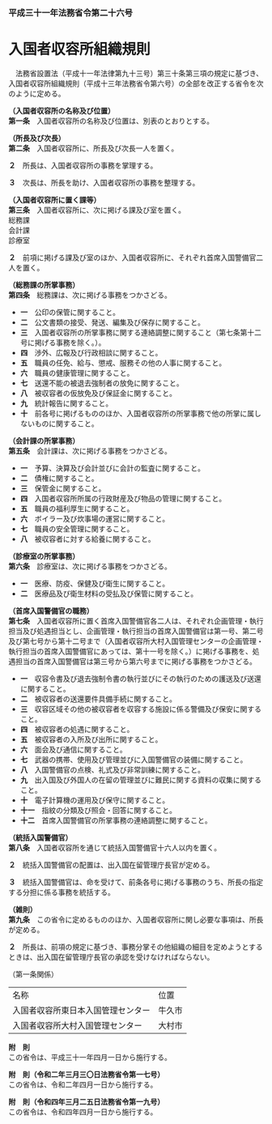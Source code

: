 ### 平成三十一年法務省令第二十六号  
# 入国者収容所組織規則  
　法務省設置法（平成十一年法律第九十三号）第三十条第三項の規定に基づき、入国者収容所組織規則（平成十三年法務省令第六号）の全部を改正する省令を次のように定める。  
  
**（入国者収容所の名称及び位置）**  
**第一条**　入国者収容所の名称及び位置は、別表のとおりとする。  
  
**（所長及び次長）**  
**第二条**　入国者収容所に、所長及び次長一人を置く。  
  
**２**　所長は、入国者収容所の事務を掌理する。  
  
**３**　次長は、所長を助け、入国者収容所の事務を整理する。  
  
**（入国者収容所に置く課等）**  
**第三条**　入国者収容所に、次に掲げる課及び室を置く。  
総務課  
会計課  
診療室  
  
**２**　前項に掲げる課及び室のほか、入国者収容所に、それぞれ首席入国警備官二人を置く。  
  
**（総務課の所掌事務）**  
**第四条**　総務課は、次に掲げる事務をつかさどる。  
* **一**　公印の保管に関すること。  
* **二**　公文書類の接受、発送、編集及び保存に関すること。  
* **三**　入国者収容所の所掌事務に関する連絡調整に関すること（第七条第十二号に掲げる事務を除く。）。  
* **四**　渉外、広報及び行政相談に関すること。  
* **五**　職員の任免、給与、懲戒、服務その他の人事に関すること。  
* **六**　職員の健康管理に関すること。  
* **七**　送還不能の被退去強制者の放免に関すること。  
* **八**　被収容者の仮放免及び保証金に関すること。  
* **九**　統計報告に関すること。  
* **十**　前各号に掲げるもののほか、入国者収容所の所掌事務で他の所掌に属しないものに関すること。  
  
**（会計課の所掌事務）**  
**第五条**　会計課は、次に掲げる事務をつかさどる。  
* **一**　予算、決算及び会計並びに会計の監査に関すること。  
* **二**　債権に関すること。  
* **三**　保管金に関すること。  
* **四**　入国者収容所所属の行政財産及び物品の管理に関すること。  
* **五**　職員の福利厚生に関すること。  
* **六**　ボイラー及び炊事場の運営に関すること。  
* **七**　職員の安全管理に関すること。  
* **八**　被収容者に対する給養に関すること。  
  
**（診療室の所掌事務）**  
**第六条**　診療室は、次に掲げる事務をつかさどる。  
* **一**　医療、防疫、保健及び衛生に関すること。  
* **二**　医療品及び衛生材料の受払及び保管に関すること。  
  
**（首席入国警備官の職務）**  
**第七条**　入国者収容所に置く首席入国警備官各二人は、それぞれ企画管理・執行担当及び処遇担当とし、企画管理・執行担当の首席入国警備官は第一号、第二号及び第七号から第十二号まで（入国者収容所大村入国管理センターの企画管理・執行担当の首席入国警備官にあっては、第十一号を除く。）に掲げる事務を、処遇担当の首席入国警備官は第三号から第六号までに掲げる事務をつかさどる。  
* **一**　収容令書及び退去強制令書の執行並びにその執行のための護送及び送還に関すること。  
* **二**　被収容者の送還要件具備手続に関すること。  
* **三**　収容区域その他の被収容者を収容する施設に係る警備及び保安に関すること。  
* **四**　被収容者の処遇に関すること。  
* **五**　被収容者の入所及び出所に関すること。  
* **六**　面会及び通信に関すること。  
* **七**　武器の携帯、使用及び管理並びに入国警備官の装備に関すること。  
* **八**　入国警備官の点検、礼式及び非常訓練に関すること。  
* **九**　出入国及び外国人の在留の管理並びに難民に関する資料の収集に関すること。  
* **十**　電子計算機の運用及び保守に関すること。  
* **十一**　指紋の分類及び照会・回答に関すること。  
* **十二**　首席入国警備官の所掌事務の連絡調整に関すること。  
  
**（統括入国警備官）**  
**第八条**　入国者収容所を通じて統括入国警備官十六人以内を置く。  
  
**２**　統括入国警備官の配置は、出入国在留管理庁長官が定める。  
  
**３**　統括入国警備官は、命を受けて、前条各号に掲げる事務のうち、所長の指定する分担に係る事務を統括する。  
  
**（雑則）**  
**第九条**　この省令に定めるもののほか、入国者収容所に関し必要な事項は、所長が定める。  
  
**２**　所長は、前項の規定に基づき、事務分掌その他組織の細目を定めようとするときは、出入国在留管理庁長官の承認を受けなければならない。  
  
（第一条関係）  

|||  
| --- | --- |  
|名称|位置|  
|入国者収容所東日本入国管理センター|牛久市|  
|入国者収容所大村入国管理センター|大村市|  
  
**附　則**  
この省令は、平成三十一年四月一日から施行する。  
  
**附　則（令和二年三月三〇日法務省令第一七号）**  
この省令は、令和二年四月一日から施行する。  
  
**附　則（令和四年三月二五日法務省令第一九号）**  
この省令は、令和四年四月一日から施行する。  
  
